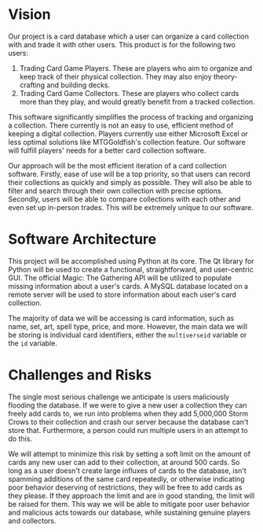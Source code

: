 # **Vision**

Our project is a card database which a user can organize a card collection with and trade it with other users.
This product is for the following two users:

1. Trading Card Game Players. These are players who aim to organize and keep track of their physical collection. They may also enjoy theory-crafting and      building decks.
2. Trading Card Game Collectors. These are players who collect cards more than they play, and would greatly benefit from a tracked collection.

This software significantly simplifies the process of tracking and organizing a collection. There currently is not an easy to use, efficient method of keeping a digital collection. Players currently use either Microsoft Excel or less optimal solutions like MTGGoldfish's collection feature. Our software will fulfill players' needs for a better card collection software.

Our approach will be the most efficient iteration of a card collection software. Firstly, ease of use will be a top priority, so that users can record their collections as quickly and simply as possible. They will also be able to filter and search through their own collection with precise options. Secondly, users will be able to compare collections with each other and even set up in-person trades. This will be extremely unique to our software.

# **Software Architecture**

This project will be accomplished using Python at its core. The Qt library for Python will be used to create a functional, straightforward, and user-centric GUI. The official Magic: The Gathering API will be utilized to populate missing information about a user's cards. A MySQL database located on a remote server will be used to store information about each user's card collection.

The majority of data we will be accessing is card information, such as name, set, art, spell type, price, and more. However, the main data we will be storing is individual card identifiers, either the `multiverseid` variable or the `id` variable.


# **Challenges and Risks**

The single most serious challenge we anticipate is users maliciously flooding the database. If we were to give a new user a collection they can freely add cards to, we run into problems when they add 5,000,000 Storm Crows to their collection and crash our server because the database can't store that. Furthermore, a person could run multiple users in an attempt to do this.

We will attempt to minimize this risk by setting a soft limit on the amount of cards any new user can add to their collection, at around 500 cards. So long as a user doesn't create large influxes of cards to the database, isn't spamming additions of the same card repeatedly, or otherwise indicating poor behavior deserving of restrictions, they will be free to add cards as they please. If they approach the limit and are in good standing, the limit will be raised for them. This way we will be able to mitigate poor user behavior and malicious acts towards our database, while sustaining genuine players and collectors.
